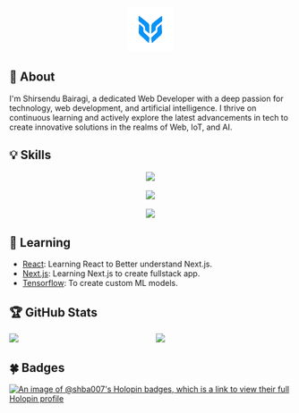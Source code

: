 <p align="center">
  <img src="./logo.png" lt="logo" width="80" />
<p>

## 📢 About
I'm Shirsendu Bairagi, a dedicated Web Developer with a deep passion for technology, web development, and artificial intelligence. I thrive on continuous learning and actively explore the latest advancements in tech to create innovative solutions in the realms of Web, IoT, and AI.

<!-- Replace Skiis with Icons -->
## 💡 Skills
<p align="center">
    <img src="https://skillicons.dev/icons?i=html,css,js,ts,python" />
</p>
<p align="center">
<!-- vitest,pinia -->
    <img src="https://skillicons.dev/icons?i=tailwind,vite,vue,nuxt" />
</p>
<!-- notion -->
<p align="center">
    <img src="https://skillicons.dev/icons?i=git,github,vscode,figma" />
</p>

## 🌱 Learning
<!-- - [Blender](https://www.blender.org): Learning Blender to Implement 3D Design in Web and for 3D printing purposes. -->
- [React](https://react.dev): Learning React to Better understand Next.js.
- [Next.js](https://nextjs.org): Learning Next.js to create fullstack app.
- [Tensorflow](https://www.tensorflow.org): To create custom ML models.


## 🏆 GitHub Stats
<img src="https://github-readme-stats.vercel.app/api?username=shba007&show_icons=true&theme=dark" width="48%" align="right">
<img src="https://streak-stats.demolab.com?user=shba007&mode=daily&theme=dark" width="48%">


## 🍀 Badges
<!-- TODO: Banner Image -->
[![An image of @shba007's Holopin badges, which is a link to view their full Holopin profile](https://holopin.me/shba007)](https://holopin.io/@shba007)

<!---
shba007/shba007 is a ✨ special ✨ repository because its `README.md` (this file) appears on your GitHub profile.
You can click the Preview link to take a look at your changes.
--->
